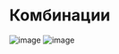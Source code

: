 # Комбинации
![image](https://user-images.githubusercontent.com/72396348/136335894-842d5abc-5312-4f12-ba68-69247fe7e487.png)
![image](https://user-images.githubusercontent.com/72396348/136335913-98ba3660-94ce-49b9-82a4-5d5b2c433328.png)
